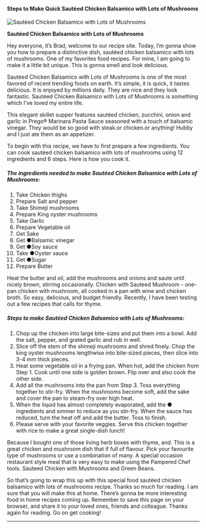            

#### Steps to Make Quick Sautéed Chicken Balsamico with Lots of Mushrooms

![Sautéed Chicken Balsamico with Lots of Mushrooms](https://img-global.cpcdn.com/recipes/6054032083779584/751x532cq70/sauteed-chicken-balsamico-with-lots-of-mushrooms-recipe-main-photo.jpg)

**Sautéed Chicken Balsamico with Lots of Mushrooms**

Hey everyone, it’s Brad, welcome to our recipe site. Today, I’m gonna show you how to prepare a distinctive dish, sautéed chicken balsamico with lots of mushrooms. One of my favorites food recipes. For mine, I am going to make it a little bit unique. This is gonna smell and look delicious.

Sautéed Chicken Balsamico with Lots of Mushrooms is one of the most favored of recent trending foods on earth. It’s simple, it is quick, it tastes delicious. It is enjoyed by millions daily. They are nice and they look fantastic. Sautéed Chicken Balsamico with Lots of Mushrooms is something which I’ve loved my entire life.

This elegant skillet supper features sautéed chicken, zucchini, onion and garlic in Prego® Marinara Pasta Sauce seasoned with a touch of balsamic vinegar. They would be so good with steak.or chicken.or anything! Hubby and I just ate them as an appetizer.

To begin with this recipe, we have to first prepare a few ingredients. You can cook sautéed chicken balsamico with lots of mushrooms using 12 ingredients and 6 steps. Here is how you cook it.

##### The ingredients needed to make Sautéed Chicken Balsamico with Lots of Mushrooms:

1.  Take Chicken thighs
2.  Prepare Salt and pepper
3.  Take Shimeji mushrooms
4.  Prepare King oyster mushrooms
5.  Take Garlic
6.  Prepare Vegetable oil
7.  Get Sake
8.  Get ●Balsamic vinegar
9.  Get ●Soy sauce
10.  Take ●Oyster sauce
11.  Get ●Sugar
12.  Prepare Butter

Heat the butter and oil, add the mushrooms and onions and saute until nicely brown, stirring occasionally. Chicken with Sauteed Mushroom - one-pan chicken with mushroom, all cooked in a pan with wine and chicken broth. So easy, delicious, and budget friendly. Recently, I have been testing out a few recipes that calls for thyme.

##### Steps to make Sautéed Chicken Balsamico with Lots of Mushrooms:

1.  Chop up the chicken into large bite-sizes and put them into a bowl. Add the salt, pepper, and grated garlic and rub in well.
2.  Slice off the stem of the shimeji mushrooms and shred finely. Chop the king oyster mushrooms lengthwise into bite-sized pieces, then slice into 3-4 mm thick pieces.
3.  Heat some vegetable oil in a frying pan. When hot, add the chicken from Step 1. Cook until one side is golden brown. Flip over and also cook the other side.
4.  Add all the mushrooms into the pan from Step 3. Toss everything together to stir-fry. When the mushrooms become soft, add the sake and cover the pan to steam-fry over high heat.
5.  When the liquid has almost completely evaporated, add the ● ingredients and simmer to reduce as you stir-fry. When the sauce has reduced, turn the heat off and add the butter. Toss to finish.
6.  Please serve with your favorite veggies. Serve this chicken together with rice to make a great single-dish lunch!

Because I bought one of those living herb boxes with thyme, and. This is a great chicken and mushroom dish that if full of flavour. Pick your favourite type of mushrooms or use a combination of many. A special occasion restaurant style meal that is very easy to make using the Pampered Chef tools. Sauteed Chicken with Mushrooms and Green Beans.

So that’s going to wrap this up with this special food sautéed chicken balsamico with lots of mushrooms recipe. Thanks so much for reading. I am sure that you will make this at home. There’s gonna be more interesting food in home recipes coming up. Remember to save this page on your browser, and share it to your loved ones, friends and colleague. Thanks again for reading. Go on get cooking!

* * *